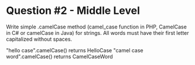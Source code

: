 # Question #2 - Middle Level
Write simple .camelCase method (camel_case function in PHP, CamelCase in C# or
camelCase in Java) for strings. All words must have their first letter capitalized without spaces.

"hello case".camelCase() returns HelloCase
"camel case word".camelCase() returns CamelCaseWord